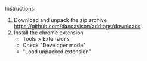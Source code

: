 Instructions:

1. Download and unpack the zip archive
   https://github.com/dandavison/addtags/downloads
2. Install the chrome extension
   - Tools > Extensions
   - Check "Developer mode"
   - "Load unpacked extension"
